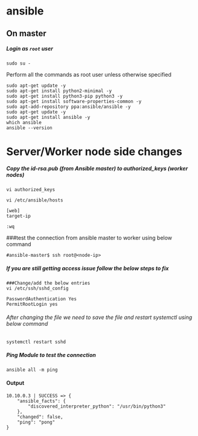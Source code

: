 # ansible

## On  master
##### Login as `root` user
```
sudo su -
```
Perform all the commands as root user unless otherwise specified

```
sudo apt-get update -y
sudo apt-get install python2-minimal -y
sudo apt-get install python3-pip python3 -y
sudo apt-get install software-properties-common -y
sudo apt-add-repository ppa:ansible/ansible -y
sudo apt-get update -y
sudo apt-get install ansible -y
which ansible
ansible --version

```


# Server/Worker node side changes
##### Copy the id-rsa.pub (from Ansible master) to authorized_keys (worker nodes)
```
vi authorized_keys

```
```
vi /etc/ansible/hosts

[web]
target-ip

:wq
```

###test the connection from ansible master to worker using below command
```
#ansible-master$ ssh root@<node-ip>

```
##### If you are still getting access issue follow the below steps to fix
```
###Change/add the below entries 
vi /etc/ssh/sshd_config 
 
PasswordAuthentication Yes
PermitRootLogin yes
```

###### After changing the file we need to save the file and restart systemctl using below command
```
systemctl restart sshd
```

##### Ping Module to test the connection 
```
ansible all -m ping
```
#### Output 

```
10.10.0.3 | SUCCESS => {
    "ansible_facts": {
        "discovered_interpreter_python": "/usr/bin/python3"
    }, 
    "changed": false, 
    "ping": "pong"
}
```



